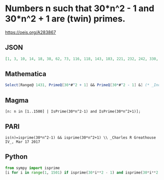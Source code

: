 # Numbers n such that 30\*n^2 \- 1 and 30\*n^2 \+ 1 are \(twin\) primes\.
https://oeis.org/A283867
## JSON
```JSON
[1, 3, 10, 14, 18, 38, 62, 73, 116, 118, 143, 183, 221, 232, 242, 330, 333, 413, 430, 455, 470, 496, 507, 533, 538, 556, 606, 622, 645, 675, 687, 701, 720, 777, 792, 819, 846, 879, 881, 895, 913, 1000, 1019, 1030, 1092, 1155, 1214, 1238, 1253, 1261, 1313, 1337, 1350, 1407, 1418, 1429, 1431]
```
## Mathematica
```Mathematica
Select[Range@ 1431, PrimeQ[30*#^2 + 1] && PrimeQ[30*#^2 - 1] &] (* _Indranil Ghosh_, Mar 17 2017 *)
```
## Magma
```Magma
[n: n in [1..1500] | IsPrime(30*n^2-1) and IsPrime(30*n^2+1)];
```
## PARI
```PARI
is(n)=isprime(30*n^2-1) && isprime(30*n^2+1) \\ _Charles R Greathouse IV_, Mar 17 2017
```
## Python
```Python
from sympy import isprime
[i for i in range(1, 1501) if isprime(30*i**2 - 1) and isprime(30*i**2 + 1)] # _Indranil Ghosh_, Mar 17 2017
```
